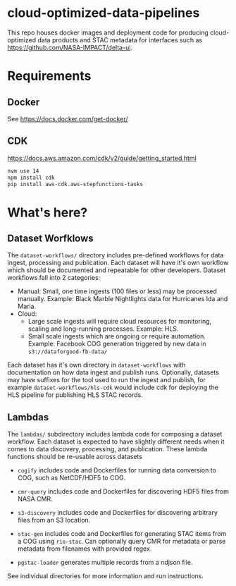 # cloud-optimized-data-pipelines

This repo houses docker images and deployment code for producing cloud-optimized
data products and STAC metadata for interfaces such as https://github.com/NASA-IMPACT/delta-ui.

# Requirements

## Docker

See https://docs.docker.com/get-docker/

## CDK

https://docs.aws.amazon.com/cdk/v2/guide/getting_started.html

```bash
nvm use 14
npm install cdk
pip install aws-cdk.aws-stepfunctions-tasks
```

# What's here?

## Dataset Worfklows

The `dataset-workflows/` directory includes pre-defined workflows for data ingest, processing and publication. Each dataset will have it's own workflow which should be documented and repeatable for other developers. Dataset workflows fall into 2 categories:

* Manual: Small, one time ingests (100 files or less) may be processed manually. Example: Black Marble Nightlights data for Hurricanes Ida and Maria.
* Cloud:
    * Large scale ingests will require cloud resources for monitoring, scaling and long-running processes. Example: HLS.
    * Small scale ingests which are ongoing or require automation. Example: Facebook COG generation triggered by new data in `s3://dataforgood-fb-data/`

Each dataset has it's own directory in `dataset-workflows` with documentation on how data ingest and publish runs. Optionally, datasets may have suffixes for the tool used to run the ingest and publish, for example `dataset-workflows/hls-cdk` would include cdk for deploying the HLS pipeline for publishing HLS STAC records.

## Lambdas

The `lambdas/` subdirectory includes lambda code for composing a dataset workflow. Each dataset is expected to have slightly different needs when it comes to data discovery, processing, and publication. These lambda functions should be re-usable across datasets

* `cogify` includes code and Dockerfiles for
  running data conversion to COG, such as NetCDF/HDF5 to COG. 
  
* `cmr-query` includes code and Dockerfiles for discovering HDF5 files from NASA CMR.
  
* `s3-discovery` includes code and Dockerfiles for discovering arbitrary files from an S3 location.
  
* `stac-gen` includes code and Dockerfiles for generating STAC items from a COG using `rio-stac`. Can optionally query CMR for metadata or parse metadata from filenames with provided regex.

* `pgstac-loader` generates multiple records from a ndjson file.
  
See individual directories for more information and run instructions.


